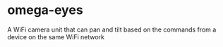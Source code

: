 # omega-eyes
A WiFi camera unit that can pan and tilt based on the commands from a device on the same WiFi network
